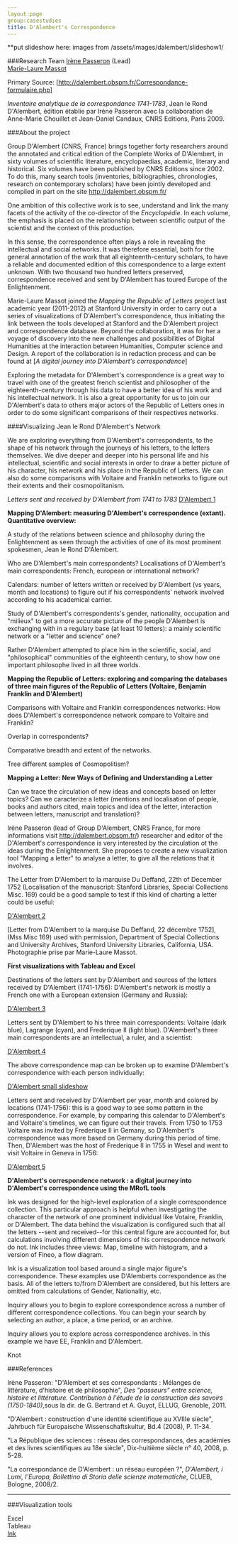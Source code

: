 ```yaml
---
layout:page  
group:casestudies  
title: D'Alembert's Correspondence
---
```


  

**put slideshow here: images from /assets/images/dalembert/slideshow1/

###Research Team
[Irène Passeron](/people/#passeron) (Lead)  
[Marie-Laure Massot](/people/#massot)  



Primary Source: [http://dalembert.obspm.fr/Correspondance-formulaire.php]

*Inventaire analytique de la correspondance 1741-1783*, Jean le Rond D'Alembert, édition établie par Irène Passeron avec la collaboration de Anne-Marie Chouillet et Jean-Daniel Candaux, CNRS Editions, Paris 2009.

###About the project


Group D'Alembert (CNRS, France) brings together forty researchers around the annotated and critical edition of the Complete Works of D'Alembert, in sixty volumes of scientific literature, encyclopaedias, academic, literary and historical. Six volumes have been published by CNRS Editions since 2002. To do this, many search tools (inventories, bibliographies, chronologies, research on contemporary scholars) have been jointly developed and compiled in part on the site http://dalembert.obspm.fr/

One ambition of this collective work is to see, understand and link the many facets of the activity of the co-director of the *Encyclopédie*. In each volume, the emphasis is placed on the relationship between scientific output of the scientist and the context of this production.

In this sense, the correspondence often plays a role in revealing the intellectual and social networks. It was therefore essential, both for the general annotation of the work that all eighteenth-century scholars, to have a reliable and documented edition of this correspondence to a large extent unknown. With two thousand two hundred letters preserved, correspondence received and sent by D'Alembert has toured Europe of the Enlightenment.

Marie-Laure Massot joined the *Mapping the Republic of Letters* project last academic year (2011-2012) at Stanford University in order to carry out a series of visualizations of D'Alembert's correspondence, thus initiating the link between the tools developed at Stanford and the D'Alembert project and correspondence database. Beyond the collaboration, it was for her a voyage of discovery into the new challenges and possibilities of Digital Humanities at the interaction between Humanities, Computer science and Design. A report of the collaboration is in redaction process and can be found at [*A digital journey into D'Alembert's correspondence*]

Exploring the metadata for D'Alembert's correspondence is a great way to travel with one of the greatest french scientist and philosopher of the eighteenth-century through his data to have a better idea of his work and his intellectual network. It is also a great opportunity for us to join our D'Alembert's data to others major actors of the Republic of Letters ones in order to do some significant comparisons of their respectives networks.

####Visualizing Jean le Rond D'Alembert's Network


We are exploring everything from D'Alembert's correspondents, to the shape of his network through the journeys of his letters, to the letters themselves.  We dive deeper and deeper into his personal life and his intellectual, scientific and social interests in order to draw a better picture of his character, his network and his place in the Republic of Letters. We can also do some comparisons with Voltaire and Franklin networks to figure out their extents and their cosmopolitanism.

*Letters sent and received by D'Alembert from 1741 to 1783*
[D'Alembert 1]

**Mapping D'Alembert: measuring D'Alembert's correspondence (extant). Quantitative overview:**


A study of the relations between science and philosophy during the Enlightenment as seen through the activities of one of its most prominent spokesmen, Jean le Rond D'Alembert.

Who are D'Alembert's main correspondents? Localisations of D'Alembert's main correspondents: French, european or international network?

Calendars: number of letters written or received by D'Alembert (vs years, month and locations) to figure out if his correspondents' network involved according to his academical carrier.

Study of D'Alembert's correspondents's gender, nationality, occupation and "milieux" to get a more accurate picture of the people D'Alembert is exchanging with in a regulary base (at least 10 letters): a mainly scientific network or a "letter and science" one?

Rather D'Alembert attempted to place him in the scientific, social, and "philosophical" communities of the eighteenth century, to show how one important philosophe lived in all three worlds.

**Mapping the Republic of Letters: exploring and comparing the databases of three main figures of the Republic of Letters (Voltaire, Benjamin Franklin and D'Alembert)**

Comparisons with Voltaire and Franklin correspondences networks: How does D'Alembert's correspondence network compare to Voltaire and Franklin?

Overlap in correspondents?

Comparative breadth and extent of the networks.

Tree different samples of Cosmopolitism?

**Mapping a Letter: New Ways of Defining and Understanding a Letter**


Can we trace the circulation of new ideas and concepts based on letter topics? Can we caracterize a letter (mentions and localisation of people, books and authors cited, main topics and idea of the letter, interaction between letters, manuscript and translation)?

Irène Passeron (lead of Group D'Alembert, CNRS France, for more informations visit http://dalembert.obspm.fr/) researcher and editor of the D'Alembert's correspondence is very interested by the circulation ot the ideas during the Enlightenment. She proposes to create a new visualization tool "Mapping a letter" to analyse a letter, to give all the relations that it involves.

The Letter from D'Alembert to la marquise Du Deffand, 22th of December 1752 (Localisation of the manuscript: Stanford Libraries, Special Collections Misc. 169) could be a good sample to test if this kind of charting a letter could be useful:

[D'Alembert 2]

[Letter from D'Alembert to la marquise Du Deffand, 22 décembre 1752], (Mss Misc 169) used with permission, Department of Special Collections and University Archives, Stanford University Libraries, California, USA. Photographie prise par Marie-Laure Massot.

**First visualizations with Tableau and Excel**


Destinations of the letters sent by D'Alembert and sources of the letters received by D'Alembert (1741-1756): 
D'Alembert's network is mostly a French one with a European extension (Germany and Russia):

[D'Alembert 3]

Letters sent by D'Alembert to his three main correspondents: Voltaire (dark blue), Lagrange (cyan), and Frederique II (light blue).  D'Alembert's three main correspondents are an intellectual, a ruler, and a scientist:

[D'Alembert 4]

The above correspondence map can be broken up to examine D'Alembert's correspondence with each person individually:

[D'Alembert small slideshow]

Letters sent and received by D'Alembert per year, month and colored by locations (1741-1756): this is a good way to see some pattern in the correspondence. For example, by comparing this calendar to D'Alembert's and Voltaire's timelines, we can figure out their travels. From 1750 to 1753 Voltaire was invited by Frederique II in Gemany, so D'Alembert's correspondence was more based on Germany during this period of time. Then, D'Alembert was the host of Frederique II in 1755 in Wesel and went to visit Voltaire in Geneva in 1756:

[D'Alembert 5]

**D'Alembert's correspondence network : a digital journey into D'Alembert's correspondence using the MRofL tools**

Ink was designed for the high-level exploration of a single correspondence collection. This particular approach is helpful when investigating the character of the network of one prominent individual like Votaire, Franklin, or D'Alembert. The data behind the visualization is configured such that all the letters --sent and received--for this central figure are accounted for, but calculations involving different dimensions of his correspondence network do not. Ink includes three views: Map, timeline with histogram, and a version of Fineo, a flow diagram. 

Ink is a visualization tool based around a single major figure's correspondence. These examples use D'Alemberts correspondence as the basis. All of the letters to/from D'Alembert are considered, but his letters are omitted from calculations of Gender, Nationality, etc.

Inquiry allows you to begin to explore correspondence across a number of different correspondence collections. You can begin your search by selecting an author, a place, a time period, or an archive. 

Inquiry allows you to explore across correspondence archives. In this example we have EE, Franklin and D'Alembert.

Knot

###References

Irène Passeron:
"D'Alembert et ses correspondants : Mélanges de littérature, d'histoire et de philosophie", *Des "passeurs" entre science, histoire et littérature. Contribution à l'étude de la construction des savoirs (1750-1840)*,sous la dir. de G. Bertrand et A. Guyot, ELLUG, Grenoble, 2011.

"D'Alembert : construction d'une identité scientifique au XVIIIe siècle", Jahrbuch für Europaische Wissenschaftskultur, Bd.4 (2008), P. 11-34.

"La République des sciences : réseau des correspondances, des académies et des livres scientifiques au 18e siècle", Dix-huitième siècle n° 40, 2008, p. 5-28.

"La correspondance de D'Alembert : un réseau européen ?", *D'Alembert, i Lumi, l'Europa, Bollettino di Storia delle scienze matematiche*, CLUEB, Bologne, 2008/2.

<hr />


###Visualization tools

Excel  
Tableau  
[Ink](http://ink.designhumanities.org/dalembert)  

[d'alembert slideshow]: https://stanford.box.com/dalembertss1
[a digital journey into d'alembert's correspondence]: https://rofl-net.stanford.edu/groups/dalembertpublic/wiki/0991c/Report.html
[d'alembert 1]: https://stanford.box.com/dalembert1
[d'alembert 2]: https://stanford.box.com/dalembert2
[d'alembert 3]: https://stanford.box.com/dalembert3
[d'alembert 4]: https://stanford.box.com/dalembert4
[d'alembert small slideshow]: https://stanford.box.com/dalembertss2
[d'alembert 5]: https://stanford.box.com/dalembert5


